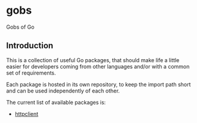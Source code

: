 gobs
====

Gobs of Go

## Introduction

This is a collection of useful Go packages, that should make life a little easier
for developers coming from other languages and/or with a common set of requirements.

Each package is hosted in its own repository, to keep the import path short and can be used independently of each other.

The current list of available packages is:

* [httpclient](../httpclient)
